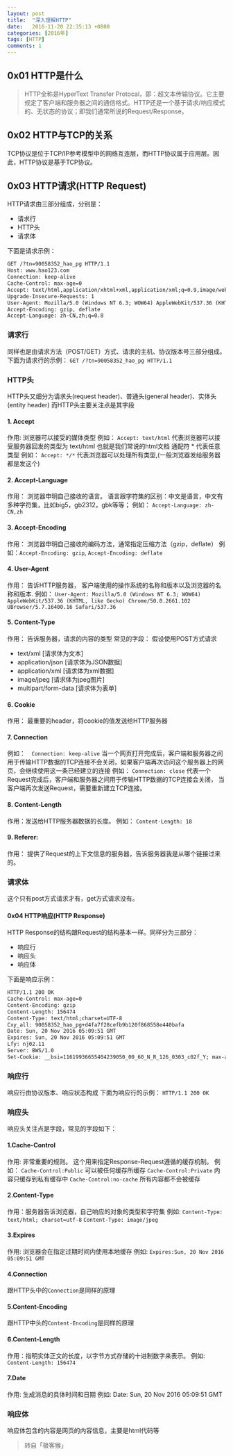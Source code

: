 ```yaml
---
layout: post
title:  "深入理解HTTP"
date:   2016-11-20 22:35:13 +0800
categories: [2016年]
tags: [HTTP]
comments: 1
---
```

## 0x01 HTTP是什么

> HTTP全称是HyperText Transfer Protocal，即：超文本传输协议。它主要规定了客户端和服务器之间的通信格式。HTTP还是一个基于请求/响应模式的、无状态的协议；即我们通常所说的Request/Response。

## 0x02 HTTP与TCP的关系
TCP协议是位于TCP/IP参考模型中的网络互连层，而HTTP协议属于应用层。因此，HTTP协议是基于TCP协议。

## 0x03 HTTP请求(HTTP Request)
HTTP请求由三部分组成，分别是：
* 请求行
* HTTP头
* 请求体

下面是请求示例：
```html
GET /?tn=90058352_hao_pg HTTP/1.1
Host: www.hao123.com
Connection: keep-alive
Cache-Control: max-age=0
Accept: text/html,application/xhtml+xml,application/xml;q=0.9,image/webp,*/*;q=0.8
Upgrade-Insecure-Requests: 1
User-Agent: Mozilla/5.0 (Windows NT 6.3; WOW64) AppleWebKit/537.36 (KHTML, like Gecko) Chrome/50.0.2661.102 UBrowser/5.7.16400.16 Safari/537.36
Accept-Encoding: gzip, deflate
Accept-Language: zh-CN,zh;q=0.8
```

### 请求行
同样也是由请求方法（POST/GET）方式、请求的主机、协议版本号三部分组成。下面为请求行的示例：
`GET /?tn=90058352_hao_pg HTTP/1.1`

### HTTP头
HTTP头又细分为请求头(request header)、普通头(general header)、实体头(entity header)
而HTTP头主要关注点是其字段

#### 1. Accept
作用: 浏览器可以接受的媒体类型
例如：  `Accept: text/html`  代表浏览器可以接受服务器回发的类型为 text/html  也就是我们常说的html文档
通配符 * 代表任意类型
例如：  `Accept: */*`  代表浏览器可以处理所有类型,(一般浏览器发给服务器都是发这个)

#### 2. Accept-Language
作用： 浏览器申明自己接收的语言。 
语言跟字符集的区别：中文是语言，中文有多种字符集，比如big5，gb2312，gbk等等；
例如： `Accept-Language: zh-CN,zh`

#### 3. Accept-Encoding
作用： 浏览器申明自己接收的编码方法，通常指定压缩方法（gzip，deflate）
例如：`Accept-Encoding: gzip`, `Accept-Encoding: deflate`

#### 4. User-Agent
作用： 告诉HTTP服务器， 客户端使用的操作系统的名称和版本以及浏览器的名称和版本.
例如： `User-Agent: Mozilla/5.0 (Windows NT 6.3; WOW64) AppleWebKit/537.36 (KHTML, like Gecko) Chrome/50.0.2661.102 UBrowser/5.7.16400.16 Safari/537.36`

#### 5. Content-Type
作用： 告诉服务器，请求的内容的类型
常见的字段： 假设使用POST方式请求
* text/xml              [请求体为文本]
* application/json      [请求体为JSON数据]
* application/xml       [请求体为xml数据]
* image/jpeg            [请求体为jpeg图片]
* multipart/form-data   [请求体为表单]

#### 6. Cookie
作用： 最重要的header，将cookie的值发送给HTTP服务器

#### 7. Connection
例如：　`Connection: keep-alive`   当一个网页打开完成后，客户端和服务器之间用于传输HTTP数据的TCP连接不会关闭，如果客户端再次访问这个服务器上的网页，会继续使用这一条已经建立的连接
例如：  `Connection: close`  代表一个Request完成后，客户端和服务器之间用于传输HTTP数据的TCP连接会关闭， 当客户端再次发送Request，需要重新建立TCP连接。

#### 8. Content-Length
作用：发送给HTTP服务器数据的长度。
例如： `Content-Length: 18`

#### 9. Referer:
作用： 提供了Request的上下文信息的服务器，告诉服务器我是从哪个链接过来的。


### 请求体
这个只有post方式请求才有，get方式请求没有。

#### 0x04 HTTP响应(HTTP Response)
HTTP Response的结构跟Request的结构基本一样。同样分为三部分：
* 响应行
* 响应头
* 响应体

下面是响应示例：
```html
HTTP/1.1 200 OK
Cache-Control: max-age=0
Content-Encoding: gzip
Content-Length: 156474
Content-Type: text/html;charset=UTF-8
Cxy_all: 90058352_hao_pg+d4fa7f28cefb9b120f868558e440bafa
Date: Sun, 20 Nov 2016 05:09:51 GMT
Expires: Sun, 20 Nov 2016 05:09:51 GMT
Lfy: nj02.11
Server: BWS/1.0
Set-Cookie: __bsi=11619936655404239050_00_60_N_R_126_0303_c02f_Y; max-age=3600; domain=www.hao123.com; path=/
```

### 响应行
响应行由协议版本、响应状态构成
下面为响应行的示例：
`HTTP/1.1 200 OK`

### 响应头
响应头关注点是字段，常见的字段如下：

#### 1.Cache-Control
作用: 非常重要的规则。 这个用来指定Response-Request遵循的缓存机制。
例如：
`Cache-Control:Public`      可以被任何缓存所缓存
`Cache-Control:Private`     内容只缓存到私有缓存中
`Cache-Control:no-cache`    所有内容都不会被缓存

#### 2.Content-Type
作用：服务器告诉浏览器，自己响应的对象的类型和字符集
例如:
`Content-Type: text/html; charset=utf-8`
`Content-Type: image/jpeg`

#### 3.Expires
作用: 浏览器会在指定过期时间内使用本地缓存
例如: `Expires:Sun, 20 Nov 2016 05:09:51 GMT`

#### 4.Connection
跟HTTP头中的`Connection`是同样的原理

#### 5.Content-Encoding
跟HTTP中头的`Content-Encoding`是同样的原理

#### 6.Content-Length
作用：指明实体正文的长度，以字节方式存储的十进制数字来表示。
例如: `Content-Length: 156474`

#### 7.Date
作用: 生成消息的具体时间和日期
例如: Date: Sun, 20 Nov 2016 05:09:51 GMT

### 响应体
响应体包含的内容是网页的内容信息，主要是html代码等

> 转自「极客猴」